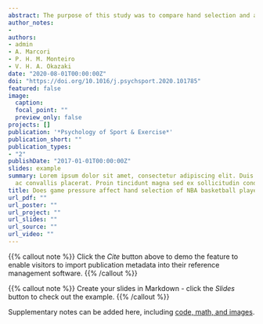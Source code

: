 ```yaml
---
abstract: The purpose of this study was to compare hand selection and accuracy of technical skills between low- and high-pressure games of the National Basketball Association (NBA) in the 2018–2019 regular season and playoffs. A notational analysis was conducted on 24 games of four teams (12 low-pressure games and 12 high-pressure games, six of each team, three in each condition). One- or two-handed actions were recorded for dribbling, passing, catching, and shooting (layups, dunks, hooks, and tips) skills. During high-pressure games, players significantly increased the frequency of right-handed passing. High-pressure games also increased the frequency of left-handed catching. For dribbling and shooting, no differences were observed in hand frequency between conditions. The success rate of all analyzed skills was similar between the hands in both low- and high-pressure conditions. Our results showed that game pressure could selectively modulate hand preference for passing and catching skills in elite-level basketball while presenting no significant effect on performance between hands.
author_notes:
- 
authors:
- admin
- A. Marcori
- P. H. M. Monteiro
- V. H. A. Okazaki
date: "2020-08-01T00:00:00Z"
doi: "https://doi.org/10.1016/j.psychsport.2020.101785"
featured: false
image:
  caption: 
  focal_point: ""
  preview_only: false
projects: []
publication: '*Psychology of Sport & Exercise*'
publication_short: ""
publication_types:
- "2"
publishDate: "2017-01-01T00:00:00Z"
slides: example
summary: Lorem ipsum dolor sit amet, consectetur adipiscing elit. Duis posuere tellus
  ac convallis placerat. Proin tincidunt magna sed ex sollicitudin condimentum.
title: Does game pressure affect hand selection of NBA basketball players?
url_pdf: ""
url_poster: ""
url_project: ""
url_slides: ""
url_source: ""
url_video: ""
---
```


{{% callout note %}} Click the *Cite* button above to demo the feature to enable visitors to import publication metadata into their reference management software. {{% /callout %}}

{{% callout note %}} Create your slides in Markdown - click the *Slides* button to check out the example. {{% /callout %}}

Supplementary notes can be added here, including [code, math, and images](https://wowchemy.com/docs/writing-markdown-latex/).

